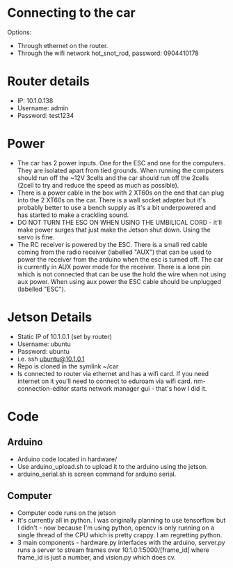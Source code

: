 # Connecting to the car

Options:
- Through ethernet on the router.
- Through the wifi network hot_snot_rod, password: 0904410178

# Router details

- IP: 10.1.0.138
- Username: admin
- Password: test1234

# Power

- The car has 2 power inputs. One for the ESC and one for the computers. They are isolated apart from tied grounds. When running the computers should run off the ~12V 3cells and the car should run off the 2cells (2cell to try and reduce the speed as much as possible).
- There is a power cable in the box with 2 XT60s on the end that can plug into the 2 XT60s on the car. There is a wall socket adapter but it's probably better to use a bench supply as it's a bit underpowered and has started to make a crackling sound.
- DO NOT TURN THE ESC ON WHEN USING THE UMBILICAL CORD - it'll make power surges that just make the Jetson shut down. Using the servo is fine.
- The RC receiver is powered by the ESC. There is a small red cable coming from the radio receiver (labelled "AUX") that can be used to power the receiver from the arduino when the esc is turned off. The car is currently in AUX power mode for the receiver. There is a lone pin which is not connected that can be use the hold the wire when not using aux power. When using aux power the ESC cable should be unplugged (labelled "ESC").

# Jetson Details

- Static IP of 10.1.0.1 (set by router)
- Username: ubuntu
- Password: ubuntu
- i.e. ssh ubuntu@10.1.0.1
- Repo is cloned in the symlink ~/car
- Is connected to router via ethernet and has a wifi card. If you need internet on it you'll need to connect to eduroam via wifi card. nm-connection-editor starts network manager gui - that's how I did it.

# Code

## Arduino
- Arduino code located in hardware/
- Use arduino_upload.sh to upload it to the arduino using the jetson.
- arduino_serial.sh is screen command for arduino serial.

## Computer
- Computer code runs on the jetson
- It's currently all in python. I was originally planning to use tensorflow but I didn't - now because I'm using python, opencv is only running on a single thread of the CPU which is pretty crappy. I am regretting python.
- 3 main components - hardware.py interfaces with the arduino, server.py runs a server to stream frames over 10.1.0.1:5000/[frame_id] where frame_id is just a number, and vision.py which does cv.
